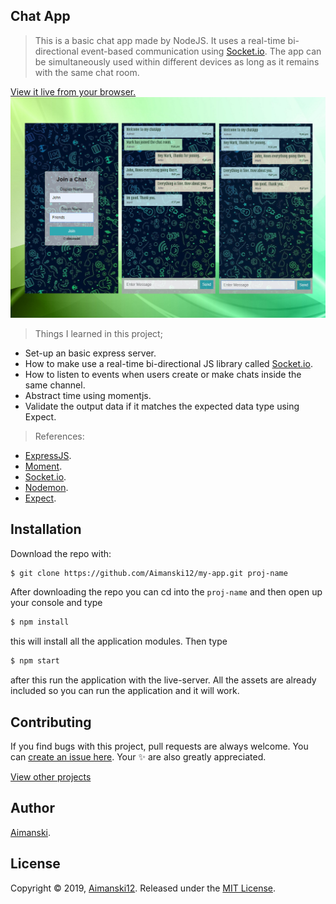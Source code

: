 ## Chat App

> This is a basic chat app made by NodeJS. It uses a real-time bi-directional event-based communication using [Socket.io](https://www.npmjs.com/package/socket.io). The app can be simultaneously used within different devices as long as it remains with the same chat room.

[View it live from your browser.](https://aiman-chatapp.herokuapp.com/)<br>
![Screenshot](public/img/screen.jpg)

> Things I learned in this project;
  * Set-up an basic express server.
  * How to make use a real-time bi-directional JS library called [Socket.io](https://www.npmjs.com/package/socket.io).
  * How to listen to events when users create or make chats inside the same channel.
  * Abstract time using momentjs. 
  * Validate the output data if it matches the expected data type using Expect.

  > References:
  * [ExpressJS](https://github.com/expressjs/express). 
  * [Moment](https://www.npmjs.com/package/moment). 
  * [Socket.io](https://www.npmjs.com/package/socket.io). 
  * [Nodemon](https://www.npmjs.com/package/nodemon). 
  * [Expect](https://github.com/mjackson/expect). 

## Installation

Download the repo with:

```bash
$ git clone https://github.com/Aimanski12/my-app.git proj-name
```

After downloading the repo you can cd into the `proj-name` and then open up your console and type 

```bash
$ npm install
```

this will install all the application modules. Then type 

```bash
$ npm start
```

after this run the application with the live-server. All the assets are already included so you can run the application and it will work. 

## Contributing

If you find bugs with this project, pull requests are always welcome. You can [create an issue here](https://github.com/Aimanski12/Javascript_Projects/issues/new).
Your :sparkles: are also greatly appreciated.

[View other projects](http://bit.ly/aiman-javascript-projects)

## Author

[Aimanski](http://bit.ly/aiman-profile-github).

## License 

Copyright © 2019, [Aimanski12](http://bit.ly/aiman-profile-github).
Released under the [MIT License](LICENSE).

